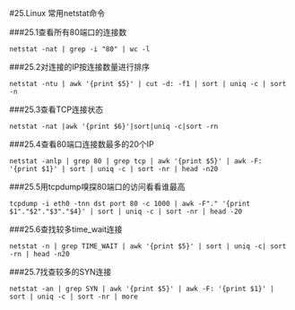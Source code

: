 #25.Linux 常用netstat命令

###25.1查看所有80端口的连接数
```
netstat -nat | grep -i "80" | wc -l
```
###25.2对连接的IP按连接数量进行排序
```
netstat -ntu | awk '{print $5}' | cut -d: -f1 | sort | uniq -c | sort -n
```
###25.3查看TCP连接状态
```
netstat -nat |awk '{print $6}'|sort|uniq -c|sort -rn
```
###25.4查看80端口连接数最多的20个IP
```
netstat -anlp | grep 80 | grep tcp | awk '{print $5}' | awk -F: '{print $1}' | sort | uniq -c | sort -nr | head -n20
```
###25.5用tcpdump嗅探80端口的访问看看谁最高
```
tcpdump -i eth0 -tnn dst port 80 -c 1000 | awk -F"." '{print $1"."$2"."$3"."$4}' | sort | uniq -c | sort -nr | head -20
```
###25.6查找较多time_wait连接
```
netstat -n | grep TIME_WAIT | awk '{print $5}' | sort | uniq -c| sort -rn | head -n20
```
###25.7找查较多的SYN连接
```
netstat -an | grep SYN | awk '{print $5}' | awk -F: '{print $1}' | sort | uniq -c | sort -nr | more
```
